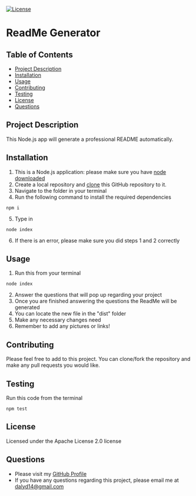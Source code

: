 
[![License](https://img.shields.io/badge/License-Apache%202.0-blue.svg)](https://opensource.org/licenses/Apache-2.0)
# ReadMe Generator
## Table of Contents
* [Project Description](#project-description)
* [Installation](#installation)
* [Usage](#usage)
* [Contributing](#contributing)
* [Testing](#testing)
* [License](#license)
* [Questions](#questions)

## Project Description
This Node.js app will generate a professional README automatically.

## Installation
1. This is a Node.js application: please make sure you have [node downloaded](https://nodejs.org/en/download/)
2. Create a local repository and [clone](https://docs.github.com/en/free-pro-team@latest/github/creating-cloning-and-archiving-repositories/cloning-a-repository) this GitHub repository to it.
3. Navigate to the folder in your terminal
4. Run the following command to install the required dependencies 
```
npm i
```
5. Type in 
```
node index
```
6. If there is an error, please make sure you did steps 1 and 2 correctly
## Usage
1. Run this from your terminal 
```
node index
```
2. Answer the questions that will pop up regarding your project
3. Once you are finished answering the questions the ReadMe will be generated
4. You can locate the new file in the "dist" folder
5. Make any necessary changes need
6. Remember to add any pictures or links!
## Contributing
Please feel free to add to this project. You can clone/fork the repository and make any pull requests you would like.
## Testing
Run this code from the terminal 
```
npm test
```

## License
Licensed under the Apache License 2.0 license
## Questions
* Please visit my [GitHub Profile](https://github.com/dalyd14)
* If you have any questions regarding this project, please email me at [dalyd14@gmail.com](mailto:dalyd14@gmail.com)